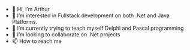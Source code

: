 - 👋 Hi, I’m Arthur
- 👀 I’m interested in Fullstack development on both .Net and Java Platforms. 
- 🌱 I’m currently trying to teach myself Delphi and Pascal programming
- 💞️ I’m looking to collaborate on .Net projects
- 📫 How to reach me 

<!---
Ovura/Ovura is a ✨ special ✨ repository because its `README.md` (this file) appears on your GitHub profile.
You can click the Preview link to take a look at your changes.
--->
